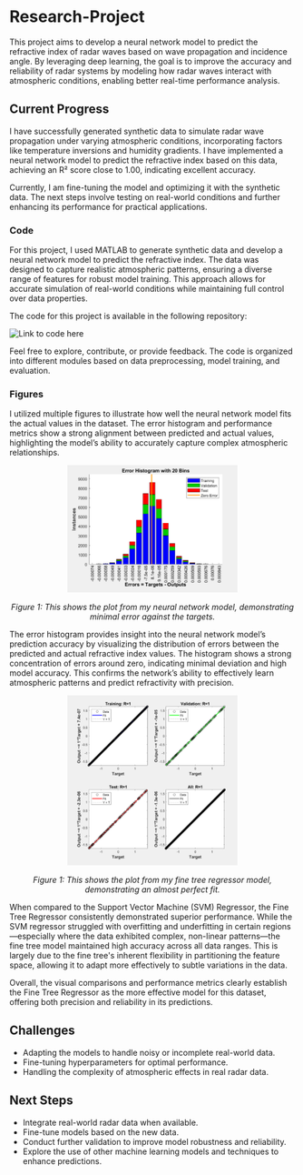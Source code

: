 # Research-Project

This project aims to develop a neural network model to predict the refractive index of radar waves based on wave propagation and incidence angle. By leveraging deep learning, the goal is to improve the accuracy and reliability of radar systems by modeling how radar waves interact with atmospheric conditions, enabling better real-time performance analysis.

## Current Progress
I have successfully generated synthetic data to simulate radar wave propagation under varying atmospheric conditions, incorporating factors like temperature inversions and humidity gradients. I have implemented a neural network model to predict the refractive index based on this data, achieving an R² score close to 1.00, indicating excellent accuracy.

Currently, I am fine-tuning the model and optimizing it with the synthetic data. The next steps involve testing on real-world conditions and further enhancing its performance for practical applications.

### Code
For this project, I used MATLAB to generate synthetic data and develop a neural network model to predict the refractive index. The data was designed to capture realistic atmospheric patterns, ensuring a diverse range of features for robust model training. This approach allows for accurate simulation of real-world conditions while maintaining full control over data properties.

The code for this project is available in the following repository:

![Link to code here](Code/First_ML_Radar_for_git.m)

Feel free to explore, contribute, or provide feedback. The code is organized into different modules based on data preprocessing, model training, and evaluation.



### Figures

I utilized multiple figures to illustrate how well the neural network model fits the actual values in the dataset. The error histogram and performance metrics show a strong alignment between predicted and actual values, highlighting the model’s ability to accurately capture complex atmospheric relationships.

<p align="center">
  <img src="Figures/errors.png" alt="Plot Description" width="300"/>
</p>

<p align="center"><em>Figure 1: This shows the plot from my neural network model, demonstrating minimal error against the targets.</em></p>

The error histogram provides insight into the neural network model’s prediction accuracy by visualizing the distribution of errors between the predicted and actual refractive index values. The histogram shows a strong concentration of errors around zero, indicating minimal deviation and high model accuracy. This confirms the network’s ability to effectively learn atmospheric patterns and predict refractivity with precision.

<p align="center">
  <img src="Figures/Rsquared.png" alt="Plot Description" width="300"/>
</p>

<p align="center"><em>Figure 1: This shows the plot from my fine tree regressor model, demonstrating an almost perfect fit.</em></p>

When compared to the Support Vector Machine (SVM) Regressor, the Fine Tree Regressor consistently demonstrated superior performance. While the SVM regressor struggled with overfitting and underfitting in certain regions—especially where the data exhibited complex, non-linear patterns—the fine tree model maintained high accuracy across all data ranges. This is largely due to the fine tree's inherent flexibility in partitioning the feature space, allowing it to adapt more effectively to subtle variations in the data.

Overall, the visual comparisons and performance metrics clearly establish the Fine Tree Regressor as the more effective model for this dataset, offering both precision and reliability in its predictions.

## Challenges
* Adapting the models to handle noisy or incomplete real-world data.
* Fine-tuning hyperparameters for optimal performance.
* Handling the complexity of atmospheric effects in real radar data.

## Next Steps
* Integrate real-world radar data when available.
* Fine-tune models based on the new data.
* Conduct further validation to improve model robustness and reliability.
* Explore the use of other machine learning models and techniques to enhance predictions.
